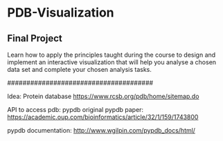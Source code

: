 # PDB-Visualization
## Final Project

Learn how to apply the principles taught during the course to design and implement an interactive
visualization that will help you analyse a chosen data set and complete your chosen analysis tasks.

######################################

Idea: Protein database
https://www.rcsb.org/pdb/home/sitemap.do

API to access pdb: pypdb
original pypdb paper:
https://academic.oup.com/bioinformatics/article/32/1/159/1743800

pypdb documentation:
http://www.wgilpin.com/pypdb_docs/html/
